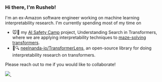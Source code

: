 ### Hi there, I'm Rusheb!

I'm an ex-Amazon software engineer working on machine learning interpretability research. I'm currently spending most of my time on 

- 🐭🧀 my [AI Safety Camp](https://aisafety.camp) project, Understanding Search in Transformers, where we are applying interpretability techniques to [maze-solving transformers](https://github.com/aisc-understanding-search/maze-transformer).
- 🤖🔍 [neelnanda-io/TransformerLens](https://github.com/neelnanda-io/TransformerLens), an open-source library for doing interpretability research on transformers.

Please reach out to me if you would like to collaborate!

<a href="https://www.linkedin.com/in/rusheb/">
    <img src="https://img.shields.io/badge/linkedin-%230077B5.svg?&style=for-the-badge&logo=linkedin&logoColor=white" />
  </a>&nbsp;&nbsp;
</p>


<!--
**rusheb/rusheb** is a ✨ _special_ ✨ repository because its `README.md` (this file) appears on your GitHub profile.

Here are some ideas to get you started:

- 🔭 I’m currently working on ...
- 🌱 I’m currently learning ...
- 👯 I’m looking to collaborate on ...
- 🤔 I’m looking for help with ...
- 💬 Ask me about ...
- 📫 How to reach me: ...
- 😄 Pronouns: ...
- ⚡ Fun fact: ...
-->
